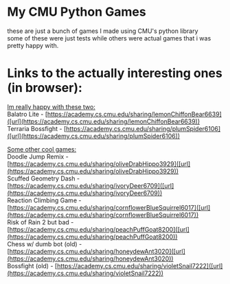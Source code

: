 # My CMU Python Games
these are just a bunch of games I made using CMU's python library  
some of these were just tests while others were actual games that i was pretty happy with.  
  
# Links to the actually interesting ones (in browser):  
  
<ins>Im really happy with these two:</ins>  
Balatro Lite - [https://academy.cs.cmu.edu/sharing/lemonChiffonBear6639]([url](https://academy.cs.cmu.edu/sharing/lemonChiffonBear6639))  
Terraria Bossfight - [https://academy.cs.cmu.edu/sharing/plumSpider6106]([url](https://academy.cs.cmu.edu/sharing/plumSpider6106))  
  
<ins>Some other cool games:</ins>  
Doodle Jump Remix - [https://academy.cs.cmu.edu/sharing/oliveDrabHippo3929]([url](https://academy.cs.cmu.edu/sharing/oliveDrabHippo3929))  
Scuffed Geometry Dash - [https://academy.cs.cmu.edu/sharing/ivoryDeer6709]([url](https://academy.cs.cmu.edu/sharing/ivoryDeer6709))  
Reaction Climbing Game - [https://academy.cs.cmu.edu/sharing/cornflowerBlueSquirrel6017]([url](https://academy.cs.cmu.edu/sharing/cornflowerBlueSquirrel6017))  
Risk of Rain 2 but bad - [https://academy.cs.cmu.edu/sharing/peachPuffGoat8200]([url](https://academy.cs.cmu.edu/sharing/peachPuffGoat8200))  
Chess w/ dumb bot (old) - [https://academy.cs.cmu.edu/sharing/honeydewAnt3020]([url](https://academy.cs.cmu.edu/sharing/honeydewAnt3020))  
Bossfight (old) - [https://academy.cs.cmu.edu/sharing/violetSnail7222]([url](https://academy.cs.cmu.edu/sharing/violetSnail7222))  
